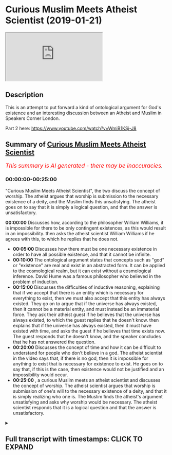 # Curious Muslim Meets Atheist Scientist (2019-01-21)

<iframe loading='lazy' allow='autoplay' src='https://www.youtube.com/embed/37EY8TP7d3k'></iframe>

## Description

This is an attempt to put forward a kind of ontological argument for God's existence and an interesting discussion between an Atheist and  Muslim in Speakers Corner London.

Part 2 here: <https://www.youtube.com/watch?v=WmiB1KSj-J8>

## Summary of [Curious Muslim Meets Atheist Scientist](https://www.youtube.com/watch?v=37EY8TP7d3k)

*<span style="color:red; font-size:125%">This summary is AI generated - there may be inaccuracies</span>. [](/)*

### <a onclick="modifyYTiframeseektime('0')">00:00:00-00:25:00</a>

"Curious Muslim Meets Atheist Scientist", the two discuss the concept of worship. The atheist argues that worship is submission to the necessary existence of a deity, and the Muslim finds this unsatisfying. The atheist goes on to say that it is simply a logical question, and that the answer is unsatisfactory.

**<a onclick="modifyYTiframeseektime('0')">00:00:00</a>** Discusses how, according to the philosopher William Williams, it is impossible for there to be only contingent existences, as this would result in an impossibility.  then asks the atheist scientist William Williams if he agrees with this, to which he replies that he does not.

* **<a onclick="modifyYTiframeseektime('300')">00:05:00</a>** Discusses how there must be one necessary existence in order to have all possible existence, and that it cannot be infinite.
* **<a onclick="modifyYTiframeseektime('600')">00:10:00</a>** The ontological argument states that concepts such as "god" or "existence" are real and exist in an abstracted form. It can be applied to the cosmological realm, but it can exist without a cosmological inference. David Hume was a famous philosopher who believed in the problem of induction.
* **<a onclick="modifyYTiframeseektime('900')">00:15:00</a>** Discusses the difficulties of inductive reasoning, explaining that if we accept that there is an entity which is necessary for everything to exist, then we must also accept that this entity has always existed. They go on to argue that if the universe has always existed, then it cannot be a material entity, and must instead be an immaterial force. They ask their atheist guest if he believes that the universe has always existed, to which the guest replies that he doesn't know. then explains that if the universe has always existed, then it must have existed with time, and asks the guest if he believes that time exists now. The guest responds that he doesn't know, and the speaker concludes that he has not answered the question.
* **<a onclick="modifyYTiframeseektime('1200')">00:20:00</a>** Discusses the concept of time and how it can be difficult to understand for people who don't believe in a god. The atheist scientist in the video says that, if there is no god, then it is impossible for anything to exist that is necessary for existence to exist. He goes on to say that, if this is the case, then existence would not be justified and an impossibility would occur.
* **<a onclick="modifyYTiframeseektime('1500')">00:25:00</a>** , a curious Muslim meets an atheist scientist and discusses the concept of worship. The atheist scientist argues that worship is submission of one's will to the necessary existence of a deity, and that it is simply realizing who one is. The Muslim finds the atheist's argument unsatisfying and asks why worship would be necessary. The atheist scientist responds that it is a logical question and that the answer is unsatisfactory.

<details><summary><h2>Full transcript with timestamps: CLICK TO EXPAND</h2></summary>

<a onclick="modifyYTiframeseektime('0')">0:00:00</a> so what's your background what's your  
<a onclick="modifyYTiframeseektime('2')">0:00:02</a> name by the way yeah well uh william  
<a onclick="modifyYTiframeseektime('4')">0:00:04</a> williams nice to meet you man all right  
<a onclick="modifyYTiframeseektime('6')">0:00:06</a> so in this part of the world  
<a onclick="modifyYTiframeseektime('7')">0:00:07</a> what's your background what do you  
<a onclick="modifyYTiframeseektime('10')">0:00:10</a> believe i'm a biologist and i'm a  
<a onclick="modifyYTiframeseektime('11')">0:00:11</a> skeptical i like him  
<a onclick="modifyYTiframeseektime('13')">0:00:13</a> did you do biology  
<a onclick="modifyYTiframeseektime('28')">0:00:28</a> that's the  
<a onclick="modifyYTiframeseektime('32')">0:00:32</a> give me um a reason why you are  
<a onclick="modifyYTiframeseektime('33')">0:00:33</a> fascinated with life because it's very  
<a onclick="modifyYTiframeseektime('35')">0:00:35</a> difficult to explain  
<a onclick="modifyYTiframeseektime('36')">0:00:36</a> are you from scotland yourself yeah the  
<a onclick="modifyYTiframeseektime('39')">0:00:39</a> other side  
<a onclick="modifyYTiframeseektime('40')">0:00:40</a> i am from scotland yes  
<a onclick="modifyYTiframeseektime('51')">0:00:51</a> it's always interesting speaking to  
<a onclick="modifyYTiframeseektime('52')">0:00:52</a> someone with expertise  
<a onclick="modifyYTiframeseektime('68')">0:01:08</a> all right  
<a onclick="modifyYTiframeseektime('75')">0:01:15</a> so william i want to ask you a question  
<a onclick="modifyYTiframeseektime('79')">0:01:19</a> sure girlfriend what is your what's your  
<a onclick="modifyYTiframeseektime('82')">0:01:22</a> thesis of how we got here not as  
<a onclick="modifyYTiframeseektime('85')">0:01:25</a> biological entities  
<a onclick="modifyYTiframeseektime('87')">0:01:27</a> but i'm speaking about the bigger  
<a onclick="modifyYTiframeseektime('89')">0:01:29</a> picture what how do you explain it or  
<a onclick="modifyYTiframeseektime('91')">0:01:31</a> what what's your  
<a onclick="modifyYTiframeseektime('92')">0:01:32</a> understanding of it it's not it might  
<a onclick="modifyYTiframeseektime('94')">0:01:34</a> not be as satisfying a conversation as  
<a onclick="modifyYTiframeseektime('96')">0:01:36</a> you think it might be because  
<a onclick="modifyYTiframeseektime('97')">0:01:37</a> generally my answer is i don't know  
<a onclick="modifyYTiframeseektime('100')">0:01:40</a> which  
<a onclick="modifyYTiframeseektime('100')">0:01:40</a> leaves a lot of people like [ __ ] that  
<a onclick="modifyYTiframeseektime('101')">0:01:41</a> was a [ __ ] conversation  
<a onclick="modifyYTiframeseektime('103')">0:01:43</a> let me ask you a question let me let me  
<a onclick="modifyYTiframeseektime('105')">0:01:45</a> put forward  
<a onclick="modifyYTiframeseektime('107')">0:01:47</a> a series of statements and it'll be very  
<a onclick="modifyYTiframeseektime('110')">0:01:50</a> much  
<a onclick="modifyYTiframeseektime('110')">0:01:50</a> straightforward statements okay i'm not  
<a onclick="modifyYTiframeseektime('112')">0:01:52</a> going to and you tell me whether you  
<a onclick="modifyYTiframeseektime('114')">0:01:54</a> agree or disagree  
<a onclick="modifyYTiframeseektime('116')">0:01:56</a> i might not be able to do that i don't i  
<a onclick="modifyYTiframeseektime('117')">0:01:57</a> don't like yes in those situations  
<a onclick="modifyYTiframeseektime('119')">0:01:59</a> life is very complicated i don't know  
<a onclick="modifyYTiframeseektime('120')">0:02:00</a> it's nothing about life i'm speaking  
<a onclick="modifyYTiframeseektime('122')">0:02:02</a> about a bigger picture then we can go  
<a onclick="modifyYTiframeseektime('123')">0:02:03</a> zoom into life yeah just tell me whether  
<a onclick="modifyYTiframeseektime('125')">0:02:05</a> you agree or disagree  
<a onclick="modifyYTiframeseektime('133')">0:02:13</a> there is no doubt that there is  
<a onclick="modifyYTiframeseektime('136')">0:02:16</a> existence  
<a onclick="modifyYTiframeseektime('138')">0:02:18</a> something exists okay something exists  
<a onclick="modifyYTiframeseektime('142')">0:02:22</a> you agree proposition two  
<a onclick="modifyYTiframeseektime('147')">0:02:27</a> that existence is divided into  
<a onclick="modifyYTiframeseektime('151')">0:02:31</a> necessary and contingent now let me  
<a onclick="modifyYTiframeseektime('153')">0:02:33</a> explain the terms let me define them  
<a onclick="modifyYTiframeseektime('156')">0:02:36</a> a necessary existence is something  
<a onclick="modifyYTiframeseektime('160')">0:02:40</a> which exists without depending upon  
<a onclick="modifyYTiframeseektime('164')">0:02:44</a> something else  
<a onclick="modifyYTiframeseektime('166')">0:02:46</a> a contingent existence is something  
<a onclick="modifyYTiframeseektime('169')">0:02:49</a> which depends upon  
<a onclick="modifyYTiframeseektime('170')">0:02:50</a> something else to exist moreover  
<a onclick="modifyYTiframeseektime('173')">0:02:53</a> if you take it out of existence  
<a onclick="modifyYTiframeseektime('176')">0:02:56</a> an impossibility will not occur  
<a onclick="modifyYTiframeseektime('181')">0:03:01</a> do you agree with that no okay so  
<a onclick="modifyYTiframeseektime('183')">0:03:03</a> explain why you don't agree with that  
<a onclick="modifyYTiframeseektime('184')">0:03:04</a> it's a presupposition that you can't  
<a onclick="modifyYTiframeseektime('186')">0:03:06</a> prove or just  
<a onclick="modifyYTiframeseektime('188')">0:03:08</a> i believe it's possibly the easiest  
<a onclick="modifyYTiframeseektime('190')">0:03:10</a> thing to prove  
<a onclick="modifyYTiframeseektime('191')">0:03:11</a> how would you deliver all right there's  
<a onclick="modifyYTiframeseektime('194')">0:03:14</a> two options  
<a onclick="modifyYTiframeseektime('196')">0:03:16</a> there's three things possibly that could  
<a onclick="modifyYTiframeseektime('198')">0:03:18</a> exist  
<a onclick="modifyYTiframeseektime('199')">0:03:19</a> there are impossibilities which cannot  
<a onclick="modifyYTiframeseektime('201')">0:03:21</a> exist like a squared circle  
<a onclick="modifyYTiframeseektime('204')">0:03:24</a> can't exist agreed you have  
<a onclick="modifyYTiframeseektime('207')">0:03:27</a> contingent things which are things which  
<a onclick="modifyYTiframeseektime('210')">0:03:30</a> depend upon other things to exist  
<a onclick="modifyYTiframeseektime('212')">0:03:32</a> like me and you you depend upon your  
<a onclick="modifyYTiframeseektime('215')">0:03:35</a> parents i depend upon my parents to  
<a onclick="modifyYTiframeseektime('218')">0:03:38</a> exist  
<a onclick="modifyYTiframeseektime('219')">0:03:39</a> sure and there are things which  
<a onclick="modifyYTiframeseektime('222')">0:03:42</a> don't depend upon anything to exist  
<a onclick="modifyYTiframeseektime('224')">0:03:44</a> necessary existence  
<a onclick="modifyYTiframeseektime('227')">0:03:47</a> would you agree that this is a fine  
<a onclick="modifyYTiframeseektime('229')">0:03:49</a> classification  
<a onclick="modifyYTiframeseektime('231')">0:03:51</a> no we don't know from my perspective we  
<a onclick="modifyYTiframeseektime('233')">0:03:53</a> don't know the origin of the universe  
<a onclick="modifyYTiframeseektime('234')">0:03:54</a> i haven't said nothing about the  
<a onclick="modifyYTiframeseektime('235')">0:03:55</a> universe well things that exist have to  
<a onclick="modifyYTiframeseektime('238')">0:03:58</a> exist somewhere  
<a onclick="modifyYTiframeseektime('238')">0:03:58</a> no no look i've in my statement so far  
<a onclick="modifyYTiframeseektime('241')">0:04:01</a> i've made  
<a onclick="modifyYTiframeseektime('242')">0:04:02</a> zero mention of the universe i haven't  
<a onclick="modifyYTiframeseektime('245')">0:04:05</a> said nothing about the universe  
<a onclick="modifyYTiframeseektime('247')">0:04:07</a> yeah all right so far i have been  
<a onclick="modifyYTiframeseektime('250')">0:04:10</a> speaking ontologically okay which means  
<a onclick="modifyYTiframeseektime('253')">0:04:13</a> i've been speaking  
<a onclick="modifyYTiframeseektime('254')">0:04:14</a> abstractly i've not been speaking  
<a onclick="modifyYTiframeseektime('256')">0:04:16</a> cosmologically i've not been  
<a onclick="modifyYTiframeseektime('258')">0:04:18</a> making mention of uh things of the  
<a onclick="modifyYTiframeseektime('260')">0:04:20</a> universe  
<a onclick="modifyYTiframeseektime('261')">0:04:21</a> right so let me tell you why  
<a onclick="modifyYTiframeseektime('265')">0:04:25</a> it's impossible for there to be only  
<a onclick="modifyYTiframeseektime('268')">0:04:28</a> contingent existences  
<a onclick="modifyYTiframeseektime('271')">0:04:31</a> if there was only contingent existences  
<a onclick="modifyYTiframeseektime('275')">0:04:35</a> we would not necessarily exist  
<a onclick="modifyYTiframeseektime('280')">0:04:40</a> because it's impossible for there to be  
<a onclick="modifyYTiframeseektime('283')">0:04:43</a> a series  
<a onclick="modifyYTiframeseektime('284')">0:04:44</a> of dependent things that's an  
<a onclick="modifyYTiframeseektime('288')">0:04:48</a> impossibility  
<a onclick="modifyYTiframeseektime('290')">0:04:50</a> who knows let me no this is a  
<a onclick="modifyYTiframeseektime('292')">0:04:52</a> mathematical thing right like you know  
<a onclick="modifyYTiframeseektime('293')">0:04:53</a> you have mathematical sets  
<a onclick="modifyYTiframeseektime('295')">0:04:55</a> yeah a set you have if you have a series  
<a onclick="modifyYTiframeseektime('298')">0:04:58</a> of things  
<a onclick="modifyYTiframeseektime('300')">0:05:00</a> which are all dependent upon something  
<a onclick="modifyYTiframeseektime('303')">0:05:03</a> else  
<a onclick="modifyYTiframeseektime('304')">0:05:04</a> you need something outside of that  
<a onclick="modifyYTiframeseektime('306')">0:05:06</a> series which is independent  
<a onclick="modifyYTiframeseektime('308')">0:05:08</a> in order to make those things  
<a onclick="modifyYTiframeseektime('311')">0:05:11</a> uh exist existence would not be possible  
<a onclick="modifyYTiframeseektime('315')">0:05:15</a> without a necessary existence  
<a onclick="modifyYTiframeseektime('318')">0:05:18</a> maybe so no no it's not maybe this is  
<a onclick="modifyYTiframeseektime('321')">0:05:21</a> yes or no because i'll tell you why  
<a onclick="modifyYTiframeseektime('322')">0:05:22</a> for me it's not because i don't believe  
<a onclick="modifyYTiframeseektime('324')">0:05:24</a> it i i don't believe like i say it might  
<a onclick="modifyYTiframeseektime('326')">0:05:26</a> not be my  
<a onclick="modifyYTiframeseektime('327')">0:05:27</a> main alternative it might not go the way  
<a onclick="modifyYTiframeseektime('328')">0:05:28</a> you think well because i'm of the  
<a onclick="modifyYTiframeseektime('330')">0:05:30</a> position that i don't believe  
<a onclick="modifyYTiframeseektime('332')">0:05:32</a> in people knowing the truth i think  
<a onclick="modifyYTiframeseektime('335')">0:05:35</a> that reality is much more complex than  
<a onclick="modifyYTiframeseektime('337')">0:05:37</a> we can understand  
<a onclick="modifyYTiframeseektime('338')">0:05:38</a> there's such things you can explore like  
<a onclick="modifyYTiframeseektime('341')">0:05:41</a> different levels of spirituality higher  
<a onclick="modifyYTiframeseektime('343')">0:05:43</a> levels of awareness  
<a onclick="modifyYTiframeseektime('344')">0:05:44</a> altering your mind state with  
<a onclick="modifyYTiframeseektime('345')">0:05:45</a> psychotropic chemicals seeing different  
<a onclick="modifyYTiframeseektime('347')">0:05:47</a> places and realms which are talked about  
<a onclick="modifyYTiframeseektime('349')">0:05:49</a> in many different belief systems in fact  
<a onclick="modifyYTiframeseektime('351')">0:05:51</a> beings other entities other ways of  
<a onclick="modifyYTiframeseektime('353')">0:05:53</a> living these things are  
<a onclick="modifyYTiframeseektime('355')">0:05:55</a> i think far more complex than we can  
<a onclick="modifyYTiframeseektime('357')">0:05:57</a> distill into like one book  
<a onclick="modifyYTiframeseektime('359')">0:05:59</a> so that's my stance i mean we exist and  
<a onclick="modifyYTiframeseektime('362')">0:06:02</a> that's  
<a onclick="modifyYTiframeseektime('362')">0:06:02</a> that's fine for me okay no these are all  
<a onclick="modifyYTiframeseektime('365')">0:06:05</a> cosmological  
<a onclick="modifyYTiframeseektime('366')">0:06:06</a> realities yes i know i know i know where  
<a onclick="modifyYTiframeseektime('368')">0:06:08</a> you're going i'm saying it's two plus  
<a onclick="modifyYTiframeseektime('369')">0:06:09</a> two equals for me  
<a onclick="modifyYTiframeseektime('370')">0:06:10</a> two plus two two plus two equals four  
<a onclick="modifyYTiframeseektime('373')">0:06:13</a> it's not a cosmological reality it's  
<a onclick="modifyYTiframeseektime('376')">0:06:16</a> something in the mind it's an  
<a onclick="modifyYTiframeseektime('377')">0:06:17</a> abstraction  
<a onclick="modifyYTiframeseektime('378')">0:06:18</a> it's an abstraction if you like yeah  
<a onclick="modifyYTiframeseektime('380')">0:06:20</a> well i can say yes and then we can  
<a onclick="modifyYTiframeseektime('381')">0:06:21</a> continue if you like but no  
<a onclick="modifyYTiframeseektime('382')">0:06:22</a> is it not i mean can you prove them can  
<a onclick="modifyYTiframeseektime('384')">0:06:24</a> you prove otherwise can you  
<a onclick="modifyYTiframeseektime('386')">0:06:26</a> well let's let's say let's accept it and  
<a onclick="modifyYTiframeseektime('388')">0:06:28</a> let's see where you go with it well  
<a onclick="modifyYTiframeseektime('390')">0:06:30</a> i can tell you from as a matter of fact  
<a onclick="modifyYTiframeseektime('392')">0:06:32</a> okay  
<a onclick="modifyYTiframeseektime('395')">0:06:35</a> that no human being who is a philosopher  
<a onclick="modifyYTiframeseektime('398')">0:06:38</a> from aristotle who wrote a book called  
<a onclick="modifyYTiframeseektime('400')">0:06:40</a> the metaphysics  
<a onclick="modifyYTiframeseektime('401')">0:06:41</a> up until bertrand russell who died very  
<a onclick="modifyYTiframeseektime('403')">0:06:43</a> recently yeah  
<a onclick="modifyYTiframeseektime('404')">0:06:44</a> who attempted to say logic and  
<a onclick="modifyYTiframeseektime('406')">0:06:46</a> mathematics or the same thing  
<a onclick="modifyYTiframeseektime('409')">0:06:49</a> can prove that mathematics for example  
<a onclick="modifyYTiframeseektime('412')">0:06:52</a> is in the real world from a cosmological  
<a onclick="modifyYTiframeseektime('415')">0:06:55</a> perspective  
<a onclick="modifyYTiframeseektime('416')">0:06:56</a> it's an existence we agree that  
<a onclick="modifyYTiframeseektime('418')">0:06:58</a> mathematics exists  
<a onclick="modifyYTiframeseektime('420')">0:07:00</a> but it's not a cosmological one going  
<a onclick="modifyYTiframeseektime('422')">0:07:02</a> back to what i was saying in the same  
<a onclick="modifyYTiframeseektime('423')">0:07:03</a> way now  
<a onclick="modifyYTiframeseektime('425')">0:07:05</a> contingency and which is possibility  
<a onclick="modifyYTiframeseektime('428')">0:07:08</a> possible existence means if it's it's  
<a onclick="modifyYTiframeseektime('430')">0:07:10</a> possible for you to have worn another  
<a onclick="modifyYTiframeseektime('432')">0:07:12</a> jacket today  
<a onclick="modifyYTiframeseektime('433')">0:07:13</a> yes it's possible for that jacket to  
<a onclick="modifyYTiframeseektime('436')">0:07:16</a> have been another jacket  
<a onclick="modifyYTiframeseektime('437')">0:07:17</a> but you copied him yeah yes but you've  
<a onclick="modifyYTiframeseektime('439')">0:07:19</a> had to copy me  
<a onclick="modifyYTiframeseektime('440')">0:07:20</a> no problem or maybe it's the opposite  
<a onclick="modifyYTiframeseektime('442')">0:07:22</a> now here the point is i'm making is  
<a onclick="modifyYTiframeseektime('444')">0:07:24</a> all i'm saying is that we can classify  
<a onclick="modifyYTiframeseektime('447')">0:07:27</a> existing  
<a onclick="modifyYTiframeseektime('448')">0:07:28</a> things into possible existence and  
<a onclick="modifyYTiframeseektime('450')">0:07:30</a> necessary existence  
<a onclick="modifyYTiframeseektime('452')">0:07:32</a> in other words if you take this thing  
<a onclick="modifyYTiframeseektime('454')">0:07:34</a> out of existence nothing else would  
<a onclick="modifyYTiframeseektime('456')">0:07:36</a> exist that's a necessary existence  
<a onclick="modifyYTiframeseektime('458')">0:07:38</a> okay yeah all right perfect you agree  
<a onclick="modifyYTiframeseektime('461')">0:07:41</a> more or less no problem but you see that  
<a onclick="modifyYTiframeseektime('464')">0:07:44</a> you see the logic in that  
<a onclick="modifyYTiframeseektime('465')">0:07:45</a> maybe so i'm not an expert in logic no  
<a onclick="modifyYTiframeseektime('467')">0:07:47</a> problem but  
<a onclick="modifyYTiframeseektime('468')">0:07:48</a> no the actual formalized logic no i've  
<a onclick="modifyYTiframeseektime('470')">0:07:50</a> not seen logic  
<a onclick="modifyYTiframeseektime('471')">0:07:51</a> it's necessary to study it to be able to  
<a onclick="modifyYTiframeseektime('473')">0:07:53</a> talk about it effectively  
<a onclick="modifyYTiframeseektime('475')">0:07:55</a> i think to be honest with you it's  
<a onclick="modifyYTiframeseektime('476')">0:07:56</a> overrated in a sense because you have  
<a onclick="modifyYTiframeseektime('478')">0:07:58</a> different kinds of logic you have  
<a onclick="modifyYTiframeseektime('479')">0:07:59</a> predicate logic yeah propositional logic  
<a onclick="modifyYTiframeseektime('481')">0:08:01</a> even if you do um what do you call it  
<a onclick="modifyYTiframeseektime('483')">0:08:03</a> computer science you're going to do  
<a onclick="modifyYTiframeseektime('484')">0:08:04</a> logic to some extent right  
<a onclick="modifyYTiframeseektime('486')">0:08:06</a> it just requires you to put things  
<a onclick="modifyYTiframeseektime('488')">0:08:08</a> together here all i'm saying is  
<a onclick="modifyYTiframeseektime('490')">0:08:10</a> you cannot this is my statement you  
<a onclick="modifyYTiframeseektime('493')">0:08:13</a> cannot have a series  
<a onclick="modifyYTiframeseektime('494')">0:08:14</a> of dependent possible things  
<a onclick="modifyYTiframeseektime('498')">0:08:18</a> you you have to have one thing outside  
<a onclick="modifyYTiframeseektime('501')">0:08:21</a> of that series  
<a onclick="modifyYTiframeseektime('503')">0:08:23</a> that allows all of those things to exist  
<a onclick="modifyYTiframeseektime('505')">0:08:25</a> otherwise  
<a onclick="modifyYTiframeseektime('507')">0:08:27</a> what does it depend upon right why can  
<a onclick="modifyYTiframeseektime('510')">0:08:30</a> you not just say that  
<a onclick="modifyYTiframeseektime('511')">0:08:31</a> something needed to create that also  
<a onclick="modifyYTiframeseektime('514')">0:08:34</a> then then that thing that needed to  
<a onclick="modifyYTiframeseektime('515')">0:08:35</a> create it  
<a onclick="modifyYTiframeseektime('516')">0:08:36</a> is the necessary existence right can it  
<a onclick="modifyYTiframeseektime('519')">0:08:39</a> not continue  
<a onclick="modifyYTiframeseektime('520')">0:08:40</a> you know turtles all the way down what  
<a onclick="modifyYTiframeseektime('522')">0:08:42</a> into infinity  
<a onclick="modifyYTiframeseektime('523')">0:08:43</a> so infinity in terms of number or in  
<a onclick="modifyYTiframeseektime('525')">0:08:45</a> terms of quantity  
<a onclick="modifyYTiframeseektime('527')">0:08:47</a> does it matter right actual infinity or  
<a onclick="modifyYTiframeseektime('530')">0:08:50</a> what kind of potential infinity what  
<a onclick="modifyYTiframeseektime('531')">0:08:51</a> kind of infinite are we talking about  
<a onclick="modifyYTiframeseektime('532')">0:08:52</a> here  
<a onclick="modifyYTiframeseektime('533')">0:08:53</a> i don't know yeah okay so no problem if  
<a onclick="modifyYTiframeseektime('534')">0:08:54</a> you say it's infinity if the series  
<a onclick="modifyYTiframeseektime('537')">0:08:57</a> is an infinite series first and foremost  
<a onclick="modifyYTiframeseektime('539')">0:08:59</a> it's impossible to have an infinite  
<a onclick="modifyYTiframeseektime('540')">0:09:00</a> series  
<a onclick="modifyYTiframeseektime('541')">0:09:01</a> yeah the reason why is because if you  
<a onclick="modifyYTiframeseektime('543')">0:09:03</a> have an infinite series and you have  
<a onclick="modifyYTiframeseektime('544')">0:09:04</a> something  
<a onclick="modifyYTiframeseektime('545')">0:09:05</a> added to it it will contradict its  
<a onclick="modifyYTiframeseektime('547')">0:09:07</a> infinite  
<a onclick="modifyYTiframeseektime('548')">0:09:08</a> infinity right i don't know i think a  
<a onclick="modifyYTiframeseektime('550')">0:09:10</a> series  
<a onclick="modifyYTiframeseektime('551')">0:09:11</a> a series is by its nature bound  
<a onclick="modifyYTiframeseektime('555')">0:09:15</a> by what it's bound by the fact that it's  
<a onclick="modifyYTiframeseektime('557')">0:09:17</a> a series  
<a onclick="modifyYTiframeseektime('558')">0:09:18</a> so if you put something into it or if  
<a onclick="modifyYTiframeseektime('560')">0:09:20</a> you take something out of it it will  
<a onclick="modifyYTiframeseektime('561')">0:09:21</a> contradict its infinity but let's just  
<a onclick="modifyYTiframeseektime('562')">0:09:22</a> say  
<a onclick="modifyYTiframeseektime('563')">0:09:23</a> well we can keep going because yeah  
<a onclick="modifyYTiframeseektime('564')">0:09:24</a> right so there's a necessary existence  
<a onclick="modifyYTiframeseektime('566')">0:09:26</a> yeah  
<a onclick="modifyYTiframeseektime('567')">0:09:27</a> okay okay so everything depends upon  
<a onclick="modifyYTiframeseektime('569')">0:09:29</a> this and it depends upon nothing  
<a onclick="modifyYTiframeseektime('571')">0:09:31</a> you can you can tell me that okay no  
<a onclick="modifyYTiframeseektime('573')">0:09:33</a> problem now  
<a onclick="modifyYTiframeseektime('574')">0:09:34</a> if we agree that there's a necessary  
<a onclick="modifyYTiframeseektime('576')">0:09:36</a> existence which everything depends upon  
<a onclick="modifyYTiframeseektime('578')">0:09:38</a> and it depends upon nothing  
<a onclick="modifyYTiframeseektime('581')">0:09:41</a> can you have more than one necessary  
<a onclick="modifyYTiframeseektime('582')">0:09:42</a> existence  
<a onclick="modifyYTiframeseektime('584')">0:09:44</a> i don't know it's impossible to have  
<a onclick="modifyYTiframeseektime('586')">0:09:46</a> more than one necessary existence  
<a onclick="modifyYTiframeseektime('587')">0:09:47</a> because one of them will have to depend  
<a onclick="modifyYTiframeseektime('588')">0:09:48</a> upon  
<a onclick="modifyYTiframeseektime('589')">0:09:49</a> the other one so by nature there will  
<a onclick="modifyYTiframeseektime('592')">0:09:52</a> only be one necessary existence  
<a onclick="modifyYTiframeseektime('596')">0:09:56</a> correct okay all right so we talked  
<a onclick="modifyYTiframeseektime('598')">0:09:58</a> about the fact that there must be  
<a onclick="modifyYTiframeseektime('599')">0:09:59</a> logically speaking even on an  
<a onclick="modifyYTiframeseektime('601')">0:10:01</a> ontological level  
<a onclick="modifyYTiframeseektime('602')">0:10:02</a> just using abstraction there must be a  
<a onclick="modifyYTiframeseektime('604')">0:10:04</a> necessary existence which everything  
<a onclick="modifyYTiframeseektime('606')">0:10:06</a> depends upon and it depends upon nothing  
<a onclick="modifyYTiframeseektime('608')">0:10:08</a> it must be one and it also must be  
<a onclick="modifyYTiframeseektime('610')">0:10:10</a> unique  
<a onclick="modifyYTiframeseektime('612')">0:10:12</a> do you know why it must be unique  
<a onclick="modifyYTiframeseektime('615')">0:10:15</a> because  
<a onclick="modifyYTiframeseektime('615')">0:10:15</a> had it had something for example if it  
<a onclick="modifyYTiframeseektime('617')">0:10:17</a> was a composite  
<a onclick="modifyYTiframeseektime('619')">0:10:19</a> if it was a configured entity  
<a onclick="modifyYTiframeseektime('623')">0:10:23</a> of many different parts then it would  
<a onclick="modifyYTiframeseektime('625')">0:10:25</a> depend depend upon its  
<a onclick="modifyYTiframeseektime('626')">0:10:26</a> parts for its existence for example like  
<a onclick="modifyYTiframeseektime('628')">0:10:28</a> yourself right you are  
<a onclick="modifyYTiframeseektime('630')">0:10:30</a> a human being i'm a human being i have  
<a onclick="modifyYTiframeseektime('632')">0:10:32</a> many different limbs  
<a onclick="modifyYTiframeseektime('633')">0:10:33</a> yeah and parts and without those limbs  
<a onclick="modifyYTiframeseektime('636')">0:10:36</a> and parts i couldn't exist  
<a onclick="modifyYTiframeseektime('638')">0:10:38</a> so in essence i depend upon my parts to  
<a onclick="modifyYTiframeseektime('641')">0:10:41</a> exist at least physically  
<a onclick="modifyYTiframeseektime('642')">0:10:42</a> right so it must be something which is  
<a onclick="modifyYTiframeseektime('644')">0:10:44</a> doesn't have any parts  
<a onclick="modifyYTiframeseektime('649')">0:10:49</a> right it's not a competition i don't  
<a onclick="modifyYTiframeseektime('651')">0:10:51</a> even the interesting thing is i don't  
<a onclick="modifyYTiframeseektime('652')">0:10:52</a> mind  
<a onclick="modifyYTiframeseektime('653')">0:10:53</a> okay no you know what i mean all of this  
<a onclick="modifyYTiframeseektime('654')">0:10:54</a> stuff it actually doesn't it doesn't  
<a onclick="modifyYTiframeseektime('656')">0:10:56</a> affect me it doesn't affect me that much  
<a onclick="modifyYTiframeseektime('657')">0:10:57</a> no it does affect you and i'll tell you  
<a onclick="modifyYTiframeseektime('659')">0:10:59</a> why tell me why  
<a onclick="modifyYTiframeseektime('661')">0:11:01</a> because if we accept all the premises  
<a onclick="modifyYTiframeseektime('663')">0:11:03</a> that i put forward  
<a onclick="modifyYTiframeseektime('664')">0:11:04</a> then in effect what you've done  
<a onclick="modifyYTiframeseektime('668')">0:11:08</a> one more thing i'll say to you is right  
<a onclick="modifyYTiframeseektime('671')">0:11:11</a> that thing  
<a onclick="modifyYTiframeseektime('673')">0:11:13</a> if we agree with the fact that there is  
<a onclick="modifyYTiframeseektime('675')">0:11:15</a> time yes  
<a onclick="modifyYTiframeseektime('677')">0:11:17</a> there cannot be something which precedes  
<a onclick="modifyYTiframeseektime('679')">0:11:19</a> it  
<a onclick="modifyYTiframeseektime('682')">0:11:22</a> right okay because then it would in  
<a onclick="modifyYTiframeseektime('684')">0:11:24</a> effect either be contingent on that  
<a onclick="modifyYTiframeseektime('686')">0:11:26</a> thing dependent on it  
<a onclick="modifyYTiframeseektime('688')">0:11:28</a> or it would depe it would uh be caused  
<a onclick="modifyYTiframeseektime('691')">0:11:31</a> by it  
<a onclick="modifyYTiframeseektime('692')">0:11:32</a> if we believe in causation obviously  
<a onclick="modifyYTiframeseektime('693')">0:11:33</a> david whom you're scottish didn't  
<a onclick="modifyYTiframeseektime('694')">0:11:34</a> believe in he had some issues with  
<a onclick="modifyYTiframeseektime('696')">0:11:36</a> causation so i'm not even using that  
<a onclick="modifyYTiframeseektime('697')">0:11:37</a> word right now  
<a onclick="modifyYTiframeseektime('700')">0:11:40</a> okay so here i want to shake your hand  
<a onclick="modifyYTiframeseektime('703')">0:11:43</a> you said you're an agnostic  
<a onclick="modifyYTiframeseektime('704')">0:11:44</a> no i didn't a skeptic okay so what do  
<a onclick="modifyYTiframeseektime('707')">0:11:47</a> you believe do you believe in god  
<a onclick="modifyYTiframeseektime('709')">0:11:49</a> it depends what you mean by god i mean  
<a onclick="modifyYTiframeseektime('712')">0:11:52</a> the necessary existence one  
<a onclick="modifyYTiframeseektime('713')">0:11:53</a> independent well right you're trying to  
<a onclick="modifyYTiframeseektime('716')">0:11:56</a> put me into a position where i have to  
<a onclick="modifyYTiframeseektime('717')">0:11:57</a> say yes  
<a onclick="modifyYTiframeseektime('718')">0:11:58</a> well no i don't need to pay you to  
<a onclick="modifyYTiframeseektime('719')">0:11:59</a> anything i've just done i've just i've  
<a onclick="modifyYTiframeseektime('721')">0:12:01</a> just done discursive short explication  
<a onclick="modifyYTiframeseektime('723')">0:12:03</a> ever so yeah it's your explanation that  
<a onclick="modifyYTiframeseektime('727')">0:12:07</a> i would like  
<a onclick="modifyYTiframeseektime('727')">0:12:07</a> um yeah so what is god to you god is all  
<a onclick="modifyYTiframeseektime('730')">0:12:10</a> those things we talked about because in  
<a onclick="modifyYTiframeseektime('732')">0:12:12</a> the quran it says  
<a onclick="modifyYTiframeseektime('733')">0:12:13</a> say he is god one and only okay so it's  
<a onclick="modifyYTiframeseektime('736')">0:12:16</a> allah the one that everything depends  
<a onclick="modifyYTiframeseektime('738')">0:12:18</a> upon and he depends upon nothing right  
<a onclick="modifyYTiframeseektime('740')">0:12:20</a> la miele is well emulated he doesn't  
<a onclick="modifyYTiframeseektime('741')">0:12:21</a> have any children nor was he a child of  
<a onclick="modifyYTiframeseektime('743')">0:12:23</a> anything  
<a onclick="modifyYTiframeseektime('743')">0:12:23</a> which shows that there was nothing that  
<a onclick="modifyYTiframeseektime('744')">0:12:24</a> preceded him  
<a onclick="modifyYTiframeseektime('747')">0:12:27</a> completely unique right so the things  
<a onclick="modifyYTiframeseektime('749')">0:12:29</a> that we said are necessary for a god to  
<a onclick="modifyYTiframeseektime('751')">0:12:31</a> be a god  
<a onclick="modifyYTiframeseektime('752')">0:12:32</a> are in the things that we've  
<a onclick="modifyYTiframeseektime('753')">0:12:33</a> rationalized are in fact in place  
<a onclick="modifyYTiframeseektime('756')">0:12:36</a> okay so therefore does this make sense  
<a onclick="modifyYTiframeseektime('758')">0:12:38</a> to you rationally no i know where you're  
<a onclick="modifyYTiframeseektime('760')">0:12:40</a> going  
<a onclick="modifyYTiframeseektime('760')">0:12:40</a> sure right so it can't be for example a  
<a onclick="modifyYTiframeseektime('762')">0:12:42</a> plethora of gods  
<a onclick="modifyYTiframeseektime('765')">0:12:45</a> because there'll be there'll be no no  
<a onclick="modifyYTiframeseektime('767')">0:12:47</a> definitely not i mean  
<a onclick="modifyYTiframeseektime('768')">0:12:48</a> i i don't necessarily agree with the  
<a onclick="modifyYTiframeseektime('769')">0:12:49</a> star so oh we did agree with this  
<a onclick="modifyYTiframeseektime('771')">0:12:51</a> thought  
<a onclick="modifyYTiframeseektime('772')">0:12:52</a> we have to be honest here no we don't we  
<a onclick="modifyYTiframeseektime('774')">0:12:54</a> don't have to be honest  
<a onclick="modifyYTiframeseektime('776')">0:12:56</a> sorry sir no no no we do it's good to be  
<a onclick="modifyYTiframeseektime('778')">0:12:58</a> honest but  
<a onclick="modifyYTiframeseektime('779')">0:12:59</a> it's hard to be honest when you don't  
<a onclick="modifyYTiframeseektime('781')">0:13:01</a> know all the troops of the universe  
<a onclick="modifyYTiframeseektime('782')">0:13:02</a> which none of us do  
<a onclick="modifyYTiframeseektime('783')">0:13:03</a> we're not talking about the universe  
<a onclick="modifyYTiframeseektime('784')">0:13:04</a> well i am do you know why we're not  
<a onclick="modifyYTiframeseektime('786')">0:13:06</a> talking about the universe when i say  
<a onclick="modifyYTiframeseektime('787')">0:13:07</a> that i mean existence existence that we  
<a onclick="modifyYTiframeseektime('789')">0:13:09</a> can comprehend which is what we've been  
<a onclick="modifyYTiframeseektime('790')">0:13:10</a> doing and discussion of logic  
<a onclick="modifyYTiframeseektime('792')">0:13:12</a> let me explain to you something right  
<a onclick="modifyYTiframeseektime('794')">0:13:14</a> this is an ontological argument  
<a onclick="modifyYTiframeseektime('797')">0:13:17</a> an ontological argument means just like  
<a onclick="modifyYTiframeseektime('799')">0:13:19</a> mathematics right  
<a onclick="modifyYTiframeseektime('800')">0:13:20</a> it's something which resides in the  
<a onclick="modifyYTiframeseektime('802')">0:13:22</a> mental  
<a onclick="modifyYTiframeseektime('803')">0:13:23</a> abstracted realm we can easily transfer  
<a onclick="modifyYTiframeseektime('806')">0:13:26</a> it to the cosmological realm easily  
<a onclick="modifyYTiframeseektime('809')">0:13:29</a> right  
<a onclick="modifyYTiframeseektime('810')">0:13:30</a> and it can be applicable in the  
<a onclick="modifyYTiframeseektime('811')">0:13:31</a> cosmological realm but it can exist  
<a onclick="modifyYTiframeseektime('814')">0:13:34</a> without a cosmological inference  
<a onclick="modifyYTiframeseektime('816')">0:13:36</a> sure an idea yes an idea just like  
<a onclick="modifyYTiframeseektime('819')">0:13:39</a> mathematics but a real one just like  
<a onclick="modifyYTiframeseektime('821')">0:13:41</a> mathematics  
<a onclick="modifyYTiframeseektime('822')">0:13:42</a> yeah so having abstract mathematics yeah  
<a onclick="modifyYTiframeseektime('825')">0:13:45</a> abstract mathematics is real is it not  
<a onclick="modifyYTiframeseektime('829')">0:13:49</a> i'm not an expert but i've heard some  
<a onclick="modifyYTiframeseektime('831')">0:13:51</a> interesting things about that right no  
<a onclick="modifyYTiframeseektime('832')">0:13:52</a> no one will tell you that i mean you're  
<a onclick="modifyYTiframeseektime('833')">0:13:53</a> not going to tell me that maths is not  
<a onclick="modifyYTiframeseektime('835')">0:13:55</a> real  
<a onclick="modifyYTiframeseektime('836')">0:13:56</a> no that's not what i'm saying same thing  
<a onclick="modifyYTiframeseektime('837')">0:13:57</a> is because let me tell you something  
<a onclick="modifyYTiframeseektime('838')">0:13:58</a> right scientif the scientific method  
<a onclick="modifyYTiframeseektime('840')">0:14:00</a> you're biologists what is it based upon  
<a onclick="modifyYTiframeseektime('845')">0:14:05</a> you know it's based on the philosophy of  
<a onclick="modifyYTiframeseektime('847')">0:14:07</a> science  
<a onclick="modifyYTiframeseektime('848')">0:14:08</a> and the philosophy of science are  
<a onclick="modifyYTiframeseektime('849')">0:14:09</a> metaphysical non-tangible  
<a onclick="modifyYTiframeseektime('852')">0:14:12</a> principles of logic and so they are  
<a onclick="modifyYTiframeseektime('855')">0:14:15</a> abstractions  
<a onclick="modifyYTiframeseektime('858')">0:14:18</a> cool so the whole of science is based on  
<a onclick="modifyYTiframeseektime('860')">0:14:20</a> abstractions  
<a onclick="modifyYTiframeseektime('861')">0:14:21</a> if it wasn't if abstractions were any  
<a onclick="modifyYTiframeseektime('863')">0:14:23</a> less than cosm cosmology  
<a onclick="modifyYTiframeseektime('865')">0:14:25</a> then surely they should be underpinned  
<a onclick="modifyYTiframeseektime('866')">0:14:26</a> by it right well the opposite is true  
<a onclick="modifyYTiframeseektime('868')">0:14:28</a> okay let's keep going so no i'm just  
<a onclick="modifyYTiframeseektime('870')">0:14:30</a> telling you the epistemic way  
<a onclick="modifyYTiframeseektime('872')">0:14:32</a> of ontological reasoning can sometimes  
<a onclick="modifyYTiframeseektime('875')">0:14:35</a> supersede that of cosmological reasoning  
<a onclick="modifyYTiframeseektime('878')">0:14:38</a> you're scottish obviously david hume  
<a onclick="modifyYTiframeseektime('880')">0:14:40</a> believed in the problem of induction  
<a onclick="modifyYTiframeseektime('882')">0:14:42</a> he talked about the swans and all these  
<a onclick="modifyYTiframeseektime('884')">0:14:44</a> things right i've never read you  
<a onclick="modifyYTiframeseektime('886')">0:14:46</a> you should man he's one of your main  
<a onclick="modifyYTiframeseektime('887')">0:14:47</a> guys  
<a onclick="modifyYTiframeseektime('889')">0:14:49</a> yes but he's actually the probably the  
<a onclick="modifyYTiframeseektime('891')">0:14:51</a> greatest scottish philosopher of all  
<a onclick="modifyYTiframeseektime('893')">0:14:53</a> time  
<a onclick="modifyYTiframeseektime('893')">0:14:53</a> yes and maybe i'm making any  
<a onclick="modifyYTiframeseektime('896')">0:14:56</a> whatever but what i'm saying is that  
<a onclick="modifyYTiframeseektime('899')">0:14:59</a> there are problems with  
<a onclick="modifyYTiframeseektime('900')">0:15:00</a> science has inductive problems right or  
<a onclick="modifyYTiframeseektime('902')">0:15:02</a> limitations i should say yeah  
<a onclick="modifyYTiframeseektime('904')">0:15:04</a> the inductive problem so  
<a onclick="modifyYTiframeseektime('907')">0:15:07</a> having said that if we agree that there  
<a onclick="modifyYTiframeseektime('910')">0:15:10</a> is an entity which is necessary which  
<a onclick="modifyYTiframeseektime('912')">0:15:12</a> everything exists  
<a onclick="modifyYTiframeseektime('913')">0:15:13</a> which everything depends upon which if  
<a onclick="modifyYTiframeseektime('914')">0:15:14</a> you take it out of creation nothing  
<a onclick="modifyYTiframeseektime('916')">0:15:16</a> would exist  
<a onclick="modifyYTiframeseektime('916')">0:15:16</a> an impossibility would occur that is one  
<a onclick="modifyYTiframeseektime('920')">0:15:20</a> and that nothing came before if you do  
<a onclick="modifyYTiframeseektime('922')">0:15:22</a> believe in time  
<a onclick="modifyYTiframeseektime('925')">0:15:25</a> then what we should say there for is  
<a onclick="modifyYTiframeseektime('927')">0:15:27</a> that you're no longer  
<a onclick="modifyYTiframeseektime('930')">0:15:30</a> that much of a skeptic are you because  
<a onclick="modifyYTiframeseektime('932')">0:15:32</a> you've actually taken on board the  
<a onclick="modifyYTiframeseektime('934')">0:15:34</a> religious notion  
<a onclick="modifyYTiframeseektime('935')">0:15:35</a> well really it really depends because  
<a onclick="modifyYTiframeseektime('938')">0:15:38</a> we've yet we've yet to get into the  
<a onclick="modifyYTiframeseektime('940')">0:15:40</a> specifics all right so in the quran  
<a onclick="modifyYTiframeseektime('943')">0:15:43</a> in the quran right these are the four  
<a onclick="modifyYTiframeseektime('945')">0:15:45</a> parameters in that  
<a onclick="modifyYTiframeseektime('946')">0:15:46</a> chapter right that he is god one and  
<a onclick="modifyYTiframeseektime('949')">0:15:49</a> only  
<a onclick="modifyYTiframeseektime('950')">0:15:50</a> the eternally besought of all meaning  
<a onclick="modifyYTiframeseektime('951')">0:15:51</a> the independent  
<a onclick="modifyYTiframeseektime('953')">0:15:53</a> he has he has no children nor is he  
<a onclick="modifyYTiframeseektime('956')">0:15:56</a> given the children  
<a onclick="modifyYTiframeseektime('957')">0:15:57</a> and there's nothing like him is unique  
<a onclick="modifyYTiframeseektime('959')">0:15:59</a> now having said this  
<a onclick="modifyYTiframeseektime('960')">0:16:00</a> these are four parameters  
<a onclick="modifyYTiframeseektime('964')">0:16:04</a> that excludes trinitarianism because we  
<a onclick="modifyYTiframeseektime('967')">0:16:07</a> have the father as god the son of god  
<a onclick="modifyYTiframeseektime('968')">0:16:08</a> the holy spirit is god excludes it  
<a onclick="modifyYTiframeseektime('970')">0:16:10</a> completely  
<a onclick="modifyYTiframeseektime('971')">0:16:11</a> because we said there cannot be more  
<a onclick="modifyYTiframeseektime('972')">0:16:12</a> than one necessary existence  
<a onclick="modifyYTiframeseektime('974')">0:16:14</a> so if we exclude trinitarianism and  
<a onclick="modifyYTiframeseektime('976')">0:16:16</a> polytheism by extension  
<a onclick="modifyYTiframeseektime('978')">0:16:18</a> we've gotten rid of two major religions  
<a onclick="modifyYTiframeseektime('979')">0:16:19</a> in the world which is hinduism  
<a onclick="modifyYTiframeseektime('982')">0:16:22</a> or one understanding of hinduism one  
<a onclick="modifyYTiframeseektime('984')">0:16:24</a> understanding of it and  
<a onclick="modifyYTiframeseektime('986')">0:16:26</a> christianity right so we we ask the  
<a onclick="modifyYTiframeseektime('989')">0:16:29</a> question now  
<a onclick="modifyYTiframeseektime('991')">0:16:31</a> if this is more reasonable in an  
<a onclick="modifyYTiframeseektime('993')">0:16:33</a> inference than the atheistic one  
<a onclick="modifyYTiframeseektime('997')">0:16:37</a> what does this unnecessary existence  
<a onclick="modifyYTiframeseektime('1001')">0:16:41</a> want from us biological entities in the  
<a onclick="modifyYTiframeseektime('1004')">0:16:44</a> world is there a connection between  
<a onclick="modifyYTiframeseektime('1005')">0:16:45</a> questions that's a very good question is  
<a onclick="modifyYTiframeseektime('1007')">0:16:47</a> there a connection between us  
<a onclick="modifyYTiframeseektime('1009')">0:16:49</a> and this necessary existence why would  
<a onclick="modifyYTiframeseektime('1011')">0:16:51</a> there be  
<a onclick="modifyYTiframeseektime('1012')">0:16:52</a> well we know for a fact we know from  
<a onclick="modifyYTiframeseektime('1014')">0:16:54</a> reasonable discursive reasoning  
<a onclick="modifyYTiframeseektime('1016')">0:16:56</a> that there must be at least one kind of  
<a onclick="modifyYTiframeseektime('1019')">0:16:59</a> relationship the fact that he gave us  
<a onclick="modifyYTiframeseektime('1022')">0:17:02</a> existence  
<a onclick="modifyYTiframeseektime('1023')">0:17:03</a> or it gave us existence yeah if it gave  
<a onclick="modifyYTiframeseektime('1026')">0:17:06</a> us existence  
<a onclick="modifyYTiframeseektime('1028')">0:17:08</a> if it gave us existence then there was a  
<a onclick="modifyYTiframeseektime('1030')">0:17:10</a> relationship of  
<a onclick="modifyYTiframeseektime('1032')">0:17:12</a> giving existence that's one thing yes  
<a onclick="modifyYTiframeseektime('1037')">0:17:17</a> so that's definitely there could it be a  
<a onclick="modifyYTiframeseektime('1040')">0:17:20</a> natural force that gave existence  
<a onclick="modifyYTiframeseektime('1042')">0:17:22</a> by being a natural force it's impossible  
<a onclick="modifyYTiframeseektime('1044')">0:17:24</a> for it to be a consciousness  
<a onclick="modifyYTiframeseektime('1045')">0:17:25</a> to this entity and purpose when we don't  
<a onclick="modifyYTiframeseektime('1048')">0:17:28</a> i don't see a  
<a onclick="modifyYTiframeseektime('1049')">0:17:29</a> logical reason that it would have a  
<a onclick="modifyYTiframeseektime('1051')">0:17:31</a> purpose to doing it it could be a  
<a onclick="modifyYTiframeseektime('1052')">0:17:32</a> natural force  
<a onclick="modifyYTiframeseektime('1053')">0:17:33</a> the natural forces really can observe  
<a onclick="modifyYTiframeseektime('1055')">0:17:35</a> maybe it's mirrored  
<a onclick="modifyYTiframeseektime('1057')">0:17:37</a> it can't be it cannot be material and  
<a onclick="modifyYTiframeseektime('1059')">0:17:39</a> i'll tell you why it cannot be natural  
<a onclick="modifyYTiframeseektime('1061')">0:17:41</a> it must be immaterial well it's made of  
<a onclick="modifyYTiframeseektime('1064')">0:17:44</a> something you know no no it can't be in  
<a onclick="modifyYTiframeseektime('1066')">0:17:46</a> fact that's one thing  
<a onclick="modifyYTiframeseektime('1067')">0:17:47</a> logically it cannot be a material entity  
<a onclick="modifyYTiframeseektime('1069')">0:17:49</a> i'll tell you why  
<a onclick="modifyYTiframeseektime('1071')">0:17:51</a> everything which is a material entity is  
<a onclick="modifyYTiframeseektime('1073')">0:17:53</a> a composite configuration  
<a onclick="modifyYTiframeseektime('1075')">0:17:55</a> and as we discussed a composite  
<a onclick="modifyYTiframeseektime('1076')">0:17:56</a> configuration is dependent upon its  
<a onclick="modifyYTiframeseektime('1078')">0:17:58</a> constituent parts  
<a onclick="modifyYTiframeseektime('1080')">0:18:00</a> if something is dependent upon its  
<a onclick="modifyYTiframeseektime('1082')">0:18:02</a> constituent parts to exist  
<a onclick="modifyYTiframeseektime('1083')">0:18:03</a> it must be dependent and if it's  
<a onclick="modifyYTiframeseektime('1085')">0:18:05</a> dependent it can't be necessary  
<a onclick="modifyYTiframeseektime('1087')">0:18:07</a> right no i understand what you're saying  
<a onclick="modifyYTiframeseektime('1088')">0:18:08</a> right perfect i just like deeper  
<a onclick="modifyYTiframeseektime('1090')">0:18:10</a> therefore it cannot be material i didn't  
<a onclick="modifyYTiframeseektime('1092')">0:18:12</a> necessarily say material  
<a onclick="modifyYTiframeseektime('1094')">0:18:14</a> well natural natural force what do we  
<a onclick="modifyYTiframeseektime('1096')">0:18:16</a> mean by natural well  
<a onclick="modifyYTiframeseektime('1097')">0:18:17</a> like well both of us here are not  
<a onclick="modifyYTiframeseektime('1099')">0:18:19</a> experts in the cutting edge of  
<a onclick="modifyYTiframeseektime('1101')">0:18:21</a> like particle physics right so we don't  
<a onclick="modifyYTiframeseektime('1103')">0:18:23</a> know all that there is  
<a onclick="modifyYTiframeseektime('1105')">0:18:25</a> we're discovering more things every day  
<a onclick="modifyYTiframeseektime('1107')">0:18:27</a> physics is apart from this um  
<a onclick="modifyYTiframeseektime('1108')">0:18:28</a> this this discussion here conveniently  
<a onclick="modifyYTiframeseektime('1110')">0:18:30</a> oh it can be if you want it to be well  
<a onclick="modifyYTiframeseektime('1111')">0:18:31</a> why not  
<a onclick="modifyYTiframeseektime('1112')">0:18:32</a> well we can bring it in but what i'm  
<a onclick="modifyYTiframeseektime('1113')">0:18:33</a> saying is we can have this discussion  
<a onclick="modifyYTiframeseektime('1115')">0:18:35</a> without having a cosmological inference  
<a onclick="modifyYTiframeseektime('1116')">0:18:36</a> that's how  
<a onclick="modifyYTiframeseektime('1117')">0:18:37</a> that's how deep it is this is almost as  
<a onclick="modifyYTiframeseektime('1119')">0:18:39</a> if it's a mathematical discussion  
<a onclick="modifyYTiframeseektime('1120')">0:18:40</a> why not why not be all-inclusive we can  
<a onclick="modifyYTiframeseektime('1123')">0:18:43</a> if you want it i would prefer it makes  
<a onclick="modifyYTiframeseektime('1125')">0:18:45</a> more sense so but  
<a onclick="modifyYTiframeseektime('1126')">0:18:46</a> we have already from first principles  
<a onclick="modifyYTiframeseektime('1127')">0:18:47</a> agreed that that it makes sense  
<a onclick="modifyYTiframeseektime('1130')">0:18:50</a> from this ontological on this  
<a onclick="modifyYTiframeseektime('1132')">0:18:52</a> ontological level i haven't agreed  
<a onclick="modifyYTiframeseektime('1134')">0:18:54</a> the universe could have always existed  
<a onclick="modifyYTiframeseektime('1136')">0:18:56</a> i've said nothing about the universe  
<a onclick="modifyYTiframeseektime('1137')">0:18:57</a> always existing  
<a onclick="modifyYTiframeseektime('1138')">0:18:58</a> come on you need something let's go with  
<a onclick="modifyYTiframeseektime('1140')">0:19:00</a> that we've talked about ontology  
<a onclick="modifyYTiframeseektime('1142')">0:19:02</a> existence could have always existed no  
<a onclick="modifyYTiframeseektime('1143')">0:19:03</a> problem doesn't need to have a star  
<a onclick="modifyYTiframeseektime('1144')">0:19:04</a> do you believe that the universe always  
<a onclick="modifyYTiframeseektime('1146')">0:19:06</a> existed i have no idea  
<a onclick="modifyYTiframeseektime('1148')">0:19:08</a> i have absolutely no idea look no idea  
<a onclick="modifyYTiframeseektime('1150')">0:19:10</a> you're a clever man right  
<a onclick="modifyYTiframeseektime('1152')">0:19:12</a> who knows you are you've completed a  
<a onclick="modifyYTiframeseektime('1154')">0:19:14</a> degree in biology and you're a clever  
<a onclick="modifyYTiframeseektime('1155')">0:19:15</a> man  
<a onclick="modifyYTiframeseektime('1156')">0:19:16</a> we've made an ontological argument it's  
<a onclick="modifyYTiframeseektime('1158')">0:19:18</a> been done now we know there must be a  
<a onclick="modifyYTiframeseektime('1160')">0:19:20</a> necessary existence  
<a onclick="modifyYTiframeseektime('1161')">0:19:21</a> if you say the universe always existed  
<a onclick="modifyYTiframeseektime('1163')">0:19:23</a> yeah which we don't agree with right  
<a onclick="modifyYTiframeseektime('1165')">0:19:25</a> we because we let's say for instance the  
<a onclick="modifyYTiframeseektime('1168')">0:19:28</a> theistic position or  
<a onclick="modifyYTiframeseektime('1169')">0:19:29</a> for to be more specific muslims we  
<a onclick="modifyYTiframeseektime('1171')">0:19:31</a> believe that the universe had an  
<a onclick="modifyYTiframeseektime('1172')">0:19:32</a> explicit  
<a onclick="modifyYTiframeseektime('1172')">0:19:32</a> beginning and that god created the  
<a onclick="modifyYTiframeseektime('1174')">0:19:34</a> universe ex nilo which means from  
<a onclick="modifyYTiframeseektime('1176')">0:19:36</a> nothing yeah right  
<a onclick="modifyYTiframeseektime('1177')">0:19:37</a> however  
<a onclick="modifyYTiframeseektime('1180')">0:19:40</a> let's go with the fact that for the sake  
<a onclick="modifyYTiframeseektime('1181')">0:19:41</a> of argument no problem i mean uh today i  
<a onclick="modifyYTiframeseektime('1183')">0:19:43</a> want to you know  
<a onclick="modifyYTiframeseektime('1184')">0:19:44</a> what i'm trying to say i want to give it  
<a onclick="modifyYTiframeseektime('1185')">0:19:45</a> to you let's go with it the universe  
<a onclick="modifyYTiframeseektime('1188')">0:19:48</a> always exists much bigger problems  
<a onclick="modifyYTiframeseektime('1190')">0:19:50</a> has time always existed who knows who  
<a onclick="modifyYTiframeseektime('1192')">0:19:52</a> knows  
<a onclick="modifyYTiframeseektime('1193')">0:19:53</a> if the universe always existed and my  
<a onclick="modifyYTiframeseektime('1194')">0:19:54</a> question to you is has it existed with  
<a onclick="modifyYTiframeseektime('1196')">0:19:56</a> time or not no time  
<a onclick="modifyYTiframeseektime('1199')">0:19:59</a> is there time now i don't want to be  
<a onclick="modifyYTiframeseektime('1201')">0:20:01</a> what's the right word  
<a onclick="modifyYTiframeseektime('1202')">0:20:02</a> picking on semantics but what do we mean  
<a onclick="modifyYTiframeseektime('1204')">0:20:04</a> by time  
<a onclick="modifyYTiframeseektime('1206')">0:20:06</a> time refers to uh to tenses in action so  
<a onclick="modifyYTiframeseektime('1209')">0:20:09</a> we refer to past present and future we  
<a onclick="modifyYTiframeseektime('1212')">0:20:12</a> refer to a  
<a onclick="modifyYTiframeseektime('1213')">0:20:13</a> unit of measurement yes which which  
<a onclick="modifyYTiframeseektime('1217')">0:20:17</a> measures this transition from past to  
<a onclick="modifyYTiframeseektime('1219')">0:20:19</a> present present to future and so on  
<a onclick="modifyYTiframeseektime('1221')">0:20:21</a> that's what we mean by time yeah so do  
<a onclick="modifyYTiframeseektime('1222')">0:20:22</a> you believe in this i don't think i can  
<a onclick="modifyYTiframeseektime('1224')">0:20:24</a> say i believe in it do you believe time  
<a onclick="modifyYTiframeseektime('1226')">0:20:26</a> exists  
<a onclick="modifyYTiframeseektime('1226')">0:20:26</a> i don't like the word belief do you  
<a onclick="modifyYTiframeseektime('1228')">0:20:28</a> accept time exists  
<a onclick="modifyYTiframeseektime('1230')">0:20:30</a> uh i live my life that it does in the  
<a onclick="modifyYTiframeseektime('1232')">0:20:32</a> view that it does all right so  
<a onclick="modifyYTiframeseektime('1234')">0:20:34</a> i can't say definitely epistemically you  
<a onclick="modifyYTiframeseektime('1236')">0:20:36</a> accept  
<a onclick="modifyYTiframeseektime('1237')">0:20:37</a> the value of time well you could live  
<a onclick="modifyYTiframeseektime('1240')">0:20:40</a> without  
<a onclick="modifyYTiframeseektime('1241')">0:20:41</a> a concept of time i suppose just be more  
<a onclick="modifyYTiframeseektime('1243')">0:20:43</a> difficult is there time  
<a onclick="modifyYTiframeseektime('1244')">0:20:44</a> i don't know me that's the thing i don't  
<a onclick="modifyYTiframeseektime('1246')">0:20:46</a> know i'm an honest man william  
<a onclick="modifyYTiframeseektime('1248')">0:20:48</a> please i mean you exist that's a deeper  
<a onclick="modifyYTiframeseektime('1251')">0:20:51</a> one william  
<a onclick="modifyYTiframeseektime('1252')">0:20:52</a> yeah that's fine so if you don't know  
<a onclick="modifyYTiframeseektime('1253')">0:20:53</a> much about cosmology which is your  
<a onclick="modifyYTiframeseektime('1255')">0:20:55</a> position  
<a onclick="modifyYTiframeseektime('1256')">0:20:56</a> it's better to go back to ontology  
<a onclick="modifyYTiframeseektime('1257')">0:20:57</a> because then we'll get more certain  
<a onclick="modifyYTiframeseektime('1258')">0:20:58</a> truth  
<a onclick="modifyYTiframeseektime('1259')">0:20:59</a> i don't think we can get certain truth  
<a onclick="modifyYTiframeseektime('1260')">0:21:00</a> that's my that's my stance man is that  
<a onclick="modifyYTiframeseektime('1262')">0:21:02</a> yours  
<a onclick="modifyYTiframeseektime('1263')">0:21:03</a> is that i think well yeah we should go  
<a onclick="modifyYTiframeseektime('1264')">0:21:04</a> into the we should go into the depth of  
<a onclick="modifyYTiframeseektime('1266')">0:21:06</a> it like  
<a onclick="modifyYTiframeseektime('1266')">0:21:06</a> a theistic position is is quite an  
<a onclick="modifyYTiframeseektime('1268')">0:21:08</a> interesting one rather than a god that  
<a onclick="modifyYTiframeseektime('1270')">0:21:10</a> maybe just created  
<a onclick="modifyYTiframeseektime('1271')">0:21:11</a> if i say i exist no forget about i  
<a onclick="modifyYTiframeseektime('1274')">0:21:14</a> existence  
<a onclick="modifyYTiframeseektime('1276')">0:21:16</a> there is existence is that a undeniable  
<a onclick="modifyYTiframeseektime('1279')">0:21:19</a> statement or not  
<a onclick="modifyYTiframeseektime('1280')">0:21:20</a> well we could say that it is yes okay so  
<a onclick="modifyYTiframeseektime('1284')">0:21:24</a> there are some things so that is an  
<a onclick="modifyYTiframeseektime('1285')">0:21:25</a> undeniable position  
<a onclick="modifyYTiframeseektime('1287')">0:21:27</a> something something exists something  
<a onclick="modifyYTiframeseektime('1289')">0:21:29</a> exists  
<a onclick="modifyYTiframeseektime('1290')">0:21:30</a> yeah fine there is no doubt that there  
<a onclick="modifyYTiframeseektime('1292')">0:21:32</a> is existence  
<a onclick="modifyYTiframeseektime('1294')">0:21:34</a> something exists so the reason why i've  
<a onclick="modifyYTiframeseektime('1297')">0:21:37</a> taken you out of cosmological  
<a onclick="modifyYTiframeseektime('1299')">0:21:39</a> uh discussion is because i know you're  
<a onclick="modifyYTiframeseektime('1301')">0:21:41</a> always going to say i don't know  
<a onclick="modifyYTiframeseektime('1302')">0:21:42</a> well that's that's the honest position  
<a onclick="modifyYTiframeseektime('1304')">0:21:44</a> no problem so in that case let's go away  
<a onclick="modifyYTiframeseektime('1306')">0:21:46</a> from doubt into certainty  
<a onclick="modifyYTiframeseektime('1307')">0:21:47</a> because no seriously because if you're  
<a onclick="modifyYTiframeseektime('1309')">0:21:49</a> but this is i'll be honest with you  
<a onclick="modifyYTiframeseektime('1311')">0:21:51</a> right the quran says  
<a onclick="modifyYTiframeseektime('1312')">0:21:52</a> if it's so obvious then why doesn't  
<a onclick="modifyYTiframeseektime('1314')">0:21:54</a> everyone believe it well because they've  
<a onclick="modifyYTiframeseektime('1315')">0:21:55</a> been socialized otherwise let me tell  
<a onclick="modifyYTiframeseektime('1317')">0:21:57</a> you something right  
<a onclick="modifyYTiframeseektime('1318')">0:21:58</a> the quran says  
<a onclick="modifyYTiframeseektime('1324')">0:22:04</a> i'll tell you the answer i'll tell you  
<a onclick="modifyYTiframeseektime('1325')">0:22:05</a> what the translation right it says  
<a onclick="modifyYTiframeseektime('1327')">0:22:07</a> did they create themselves or whether  
<a onclick="modifyYTiframeseektime('1329')">0:22:09</a> themselves are created  
<a onclick="modifyYTiframeseektime('1330')">0:22:10</a> were they created from nothing or were  
<a onclick="modifyYTiframeseektime('1332')">0:22:12</a> they themselves the creators of  
<a onclick="modifyYTiframeseektime('1333')">0:22:13</a> themselves  
<a onclick="modifyYTiframeseektime('1334')">0:22:14</a> did they create the universe they have  
<a onclick="modifyYTiframeseektime('1336')">0:22:16</a> no certainty so in other words  
<a onclick="modifyYTiframeseektime('1338')">0:22:18</a> the chronic position is that an atheist  
<a onclick="modifyYTiframeseektime('1341')">0:22:21</a> or an  
<a onclick="modifyYTiframeseektime('1341')">0:22:21</a> even agnost by definition will never  
<a onclick="modifyYTiframeseektime('1344')">0:22:24</a> attain  
<a onclick="modifyYTiframeseektime('1345')">0:22:25</a> certainty that's that is a position  
<a onclick="modifyYTiframeseektime('1347')">0:22:27</a> right it's not a problem  
<a onclick="modifyYTiframeseektime('1349')">0:22:29</a> it's a big problem because i'll tell you  
<a onclick="modifyYTiframeseektime('1351')">0:22:31</a> why it's a problem  
<a onclick="modifyYTiframeseektime('1353')">0:22:33</a> from your perspective it's less of a  
<a onclick="modifyYTiframeseektime('1355')">0:22:35</a> problem because you're kind of like  
<a onclick="modifyYTiframeseektime('1356')">0:22:36</a> agnostic right  
<a onclick="modifyYTiframeseektime('1357')">0:22:37</a> well i've been saying i don't know but  
<a onclick="modifyYTiframeseektime('1359')">0:22:39</a> for an atheist who  
<a onclick="modifyYTiframeseektime('1361')">0:22:41</a> who makes a definite claim that there is  
<a onclick="modifyYTiframeseektime('1362')">0:22:42</a> no god it's a problem to make a positive  
<a onclick="modifyYTiframeseektime('1365')">0:22:45</a> definite claim  
<a onclick="modifyYTiframeseektime('1366')">0:22:46</a> but actually when it comes to the  
<a onclick="modifyYTiframeseektime('1367')">0:22:47</a> nitty-gritty have very little certainty  
<a onclick="modifyYTiframeseektime('1370')">0:22:50</a> do you see the point here no i already  
<a onclick="modifyYTiframeseektime('1373')">0:22:53</a> know that yeah yeah  
<a onclick="modifyYTiframeseektime('1374')">0:22:54</a> yeah so you're good for me so you agree  
<a onclick="modifyYTiframeseektime('1375')">0:22:55</a> with me and you guru the quran all right  
<a onclick="modifyYTiframeseektime('1376')">0:22:56</a> so that's that's  
<a onclick="modifyYTiframeseektime('1377')">0:22:57</a> saying that you're sure there's no god  
<a onclick="modifyYTiframeseektime('1379')">0:22:59</a> is a difficult position just like saying  
<a onclick="modifyYTiframeseektime('1380')">0:23:00</a> you're sure there is one it's a  
<a onclick="modifyYTiframeseektime('1381')">0:23:01</a> difference i don't think it's a  
<a onclick="modifyYTiframeseektime('1382')">0:23:02</a> difficult position  
<a onclick="modifyYTiframeseektime('1383')">0:23:03</a> because me and you just went through the  
<a onclick="modifyYTiframeseektime('1384')">0:23:04</a> process if we mean god by  
<a onclick="modifyYTiframeseektime('1386')">0:23:06</a> some force outside of physical creation  
<a onclick="modifyYTiframeseektime('1390')">0:23:10</a> but who knows what that is i haven't  
<a onclick="modifyYTiframeseektime('1393')">0:23:13</a> said  
<a onclick="modifyYTiframeseektime('1394')">0:23:14</a> i haven't said any true i have not said  
<a onclick="modifyYTiframeseektime('1396')">0:23:16</a> anything about force i've not used that  
<a onclick="modifyYTiframeseektime('1398')">0:23:18</a> word  
<a onclick="modifyYTiframeseektime('1398')">0:23:18</a> i've not said anything about that book  
<a onclick="modifyYTiframeseektime('1400')">0:23:20</a> these are your words sure that's an  
<a onclick="modifyYTiframeseektime('1401')">0:23:21</a> easier argument  
<a onclick="modifyYTiframeseektime('1402')">0:23:22</a> i'll be honest with you william it's an  
<a onclick="modifyYTiframeseektime('1403')">0:23:23</a> easier argument to refute  
<a onclick="modifyYTiframeseektime('1405')">0:23:25</a> but let me just summarize what i said to  
<a onclick="modifyYTiframeseektime('1407')">0:23:27</a> you before okay and just i'm putting it  
<a onclick="modifyYTiframeseektime('1409')">0:23:29</a> in propositional  
<a onclick="modifyYTiframeseektime('1410')">0:23:30</a> term statement form yeah i'll ask you  
<a onclick="modifyYTiframeseektime('1412')">0:23:32</a> some questions no problem  
<a onclick="modifyYTiframeseektime('1413')">0:23:33</a> statement one i said there is no doubt  
<a onclick="modifyYTiframeseektime('1416')">0:23:36</a> there is existence statement one  
<a onclick="modifyYTiframeseektime('1418')">0:23:38</a> statement two existence is divided into  
<a onclick="modifyYTiframeseektime('1420')">0:23:40</a> necessary  
<a onclick="modifyYTiframeseektime('1421')">0:23:41</a> and possible necessary means that this  
<a onclick="modifyYTiframeseektime('1425')">0:23:45</a> existence depends upon nothing  
<a onclick="modifyYTiframeseektime('1428')">0:23:48</a> in order for it to exist  
<a onclick="modifyYTiframeseektime('1431')">0:23:51</a> possible means it depends upon something  
<a onclick="modifyYTiframeseektime('1434')">0:23:54</a> else for its existence and it could have  
<a onclick="modifyYTiframeseektime('1435')">0:23:55</a> otherwise not existed  
<a onclick="modifyYTiframeseektime('1437')">0:23:57</a> necessary means if you take it out of  
<a onclick="modifyYTiframeseektime('1439')">0:23:59</a> existence impossibilities will occur  
<a onclick="modifyYTiframeseektime('1442')">0:24:02</a> possible means if you take her out of  
<a onclick="modifyYTiframeseektime('1444')">0:24:04</a> existence impossibilities will not occur  
<a onclick="modifyYTiframeseektime('1446')">0:24:06</a> in other words if i take you out of  
<a onclick="modifyYTiframeseektime('1447')">0:24:07</a> existence or you take me out of  
<a onclick="modifyYTiframeseektime('1449')">0:24:09</a> existence  
<a onclick="modifyYTiframeseektime('1450')">0:24:10</a> no impossibility no logical  
<a onclick="modifyYTiframeseektime('1452')">0:24:12</a> impossibility will occur  
<a onclick="modifyYTiframeseektime('1453')">0:24:13</a> therefore we said if there's a series of  
<a onclick="modifyYTiframeseektime('1455')">0:24:15</a> things which are only possible  
<a onclick="modifyYTiframeseektime('1456')">0:24:16</a> existences  
<a onclick="modifyYTiframeseektime('1457')">0:24:17</a> we will need something outside of that  
<a onclick="modifyYTiframeseektime('1459')">0:24:19</a> series which is a necessary existence in  
<a onclick="modifyYTiframeseektime('1461')">0:24:21</a> order for existence to exist  
<a onclick="modifyYTiframeseektime('1462')">0:24:22</a> therefore necessary existence is by  
<a onclick="modifyYTiframeseektime('1464')">0:24:24</a> definition necessary  
<a onclick="modifyYTiframeseektime('1466')">0:24:26</a> therefore there must be something which  
<a onclick="modifyYTiframeseektime('1467')">0:24:27</a> everything depends upon and it depends  
<a onclick="modifyYTiframeseektime('1469')">0:24:29</a> upon nothing  
<a onclick="modifyYTiframeseektime('1470')">0:24:30</a> also that thing has to be one because if  
<a onclick="modifyYTiframeseektime('1472')">0:24:32</a> there were two necessary existences  
<a onclick="modifyYTiframeseektime('1474')">0:24:34</a> there would be two things which  
<a onclick="modifyYTiframeseektime('1476')">0:24:36</a> necessarily claim  
<a onclick="modifyYTiframeseektime('1478')">0:24:38</a> to have nothing it depends upon one of  
<a onclick="modifyYTiframeseektime('1479')">0:24:39</a> them would have to depend upon the other  
<a onclick="modifyYTiframeseektime('1481')">0:24:41</a> and in addition to that it will have to  
<a onclick="modifyYTiframeseektime('1483')">0:24:43</a> be unique if that's the case then  
<a onclick="modifyYTiframeseektime('1485')">0:24:45</a> actually what we're saying is that  
<a onclick="modifyYTiframeseektime('1486')">0:24:46</a> there's one necessary existence  
<a onclick="modifyYTiframeseektime('1488')">0:24:48</a> which everything depends upon and it  
<a onclick="modifyYTiframeseektime('1489')">0:24:49</a> depends upon nothing and  
<a onclick="modifyYTiframeseektime('1491')">0:24:51</a> existence would not be justified without  
<a onclick="modifyYTiframeseektime('1494')">0:24:54</a> that necessary existence an  
<a onclick="modifyYTiframeseektime('1495')">0:24:55</a> impossibility  
<a onclick="modifyYTiframeseektime('1496')">0:24:56</a> would occur without that existence  
<a onclick="modifyYTiframeseektime('1498')">0:24:58</a> therefore no  
<a onclick="modifyYTiframeseektime('1500')">0:25:00</a> no therefore therefore therefore there  
<a onclick="modifyYTiframeseektime('1502')">0:25:02</a> is  
<a onclick="modifyYTiframeseektime('1503')">0:25:03</a> as the quran says  
<a onclick="modifyYTiframeseektime('1506')">0:25:06</a> the one allah  
<a onclick="modifyYTiframeseektime('1510')">0:25:10</a> eternally be sort of all the independent  
<a onclick="modifyYTiframeseektime('1512')">0:25:12</a> the thing that everything depends upon  
<a onclick="modifyYTiframeseektime('1513')">0:25:13</a> and he depends  
<a onclick="modifyYTiframeseektime('1514')">0:25:14</a> upon nothing lemiel is well immutable he  
<a onclick="modifyYTiframeseektime('1516')">0:25:16</a> does not have  
<a onclick="modifyYTiframeseektime('1517')">0:25:17</a> he's not a child of anyone nor is he  
<a onclick="modifyYTiframeseektime('1519')">0:25:19</a> yeah does he give a shock  
<a onclick="modifyYTiframeseektime('1521')">0:25:21</a> and there's nothing like him at all it's  
<a onclick="modifyYTiframeseektime('1523')">0:25:23</a> unique  
<a onclick="modifyYTiframeseektime('1524')">0:25:24</a> the thing the parameters that the  
<a onclick="modifyYTiframeseektime('1525')">0:25:25</a> quranic discourse  
<a onclick="modifyYTiframeseektime('1527')">0:25:27</a> puts forward are not only immediately  
<a onclick="modifyYTiframeseektime('1530')">0:25:30</a> realized could be argued  
<a onclick="modifyYTiframeseektime('1532')">0:25:32</a> from an intuitive perspective but also  
<a onclick="modifyYTiframeseektime('1534')">0:25:34</a> right  
<a onclick="modifyYTiframeseektime('1535')">0:25:35</a> logically attained through discursive  
<a onclick="modifyYTiframeseektime('1538')">0:25:38</a> explication of ontological  
<a onclick="modifyYTiframeseektime('1542')">0:25:42</a> epistle uh ontological argumentation  
<a onclick="modifyYTiframeseektime('1544')">0:25:44</a> like i've just done right here we don't  
<a onclick="modifyYTiframeseektime('1545')">0:25:45</a> even need to go into cosmology let's  
<a onclick="modifyYTiframeseektime('1547')">0:25:47</a> talk about something so let's say uh  
<a onclick="modifyYTiframeseektime('1549')">0:25:49</a> consciousness right yes we have no idea  
<a onclick="modifyYTiframeseektime('1551')">0:25:51</a> what consciousness is  
<a onclick="modifyYTiframeseektime('1552')">0:25:52</a> that's nothing to do with the argument  
<a onclick="modifyYTiframeseektime('1553')">0:25:53</a> right yes consciousness is very  
<a onclick="modifyYTiframeseektime('1555')">0:25:55</a> interesting it's very interesting i'm  
<a onclick="modifyYTiframeseektime('1556')">0:25:56</a> gonna keep talking because i think it's  
<a onclick="modifyYTiframeseektime('1557')">0:25:57</a> interesting  
<a onclick="modifyYTiframeseektime('1558')">0:25:58</a> okay go ahead let's say let's say this  
<a onclick="modifyYTiframeseektime('1560')">0:26:00</a> consciousness that we  
<a onclick="modifyYTiframeseektime('1561')">0:26:01</a> apparently view the world through right  
<a onclick="modifyYTiframeseektime('1563')">0:26:03</a> we don't know where it comes from we  
<a onclick="modifyYTiframeseektime('1565')">0:26:05</a> haven't discovered that in science maybe  
<a onclick="modifyYTiframeseektime('1566')">0:26:06</a> we won't  
<a onclick="modifyYTiframeseektime('1567')">0:26:07</a> who's to say that that force right there  
<a onclick="modifyYTiframeseektime('1569')">0:26:09</a> is not god itself  
<a onclick="modifyYTiframeseektime('1570')">0:26:10</a> yeah okay so we we say that that god is  
<a onclick="modifyYTiframeseektime('1573')">0:26:13</a> we say  
<a onclick="modifyYTiframeseektime('1573')">0:26:13</a> that the things because god is a  
<a onclick="modifyYTiframeseektime('1576')">0:26:16</a> semantic term that comes from the german  
<a onclick="modifyYTiframeseektime('1578')">0:26:18</a> word good  
<a onclick="modifyYTiframeseektime('1578')">0:26:18</a> it's a it's it's it has connotations  
<a onclick="modifyYTiframeseektime('1581')">0:26:21</a> especially for an atheist it doesn't  
<a onclick="modifyYTiframeseektime('1582')">0:26:22</a> like the word  
<a onclick="modifyYTiframeseektime('1583')">0:26:23</a> look don't talk to me about god right  
<a onclick="modifyYTiframeseektime('1585')">0:26:25</a> that's why i'm saying let's just say the  
<a onclick="modifyYTiframeseektime('1587')">0:26:27</a> thing  
<a onclick="modifyYTiframeseektime('1587')">0:26:27</a> that we've just discussed here or maybe  
<a onclick="modifyYTiframeseektime('1589')">0:26:29</a> with the parameters experiencing itself  
<a onclick="modifyYTiframeseektime('1591')">0:26:31</a> we're saying that you have two things  
<a onclick="modifyYTiframeseektime('1593')">0:26:33</a> here number one you have this reality  
<a onclick="modifyYTiframeseektime('1595')">0:26:35</a> which is that which is the ontological  
<a onclick="modifyYTiframeseektime('1596')">0:26:36</a> basis for god's existence  
<a onclick="modifyYTiframeseektime('1598')">0:26:38</a> then you can say something else if you  
<a onclick="modifyYTiframeseektime('1600')">0:26:40</a> believe in causation  
<a onclick="modifyYTiframeseektime('1602')">0:26:42</a> you can make the ghazali argument which  
<a onclick="modifyYTiframeseektime('1604')">0:26:44</a> is that everything that begins to exist  
<a onclick="modifyYTiframeseektime('1605')">0:26:45</a> has a cause  
<a onclick="modifyYTiframeseektime('1606')">0:26:46</a> the universe began to exist therefore  
<a onclick="modifyYTiframeseektime('1607')">0:26:47</a> the universe has a cause if of course  
<a onclick="modifyYTiframeseektime('1609')">0:26:49</a> you don't believe the universe began to  
<a onclick="modifyYTiframeseektime('1610')">0:26:50</a> exist  
<a onclick="modifyYTiframeseektime('1612')">0:26:52</a> then you don't need to say that this  
<a onclick="modifyYTiframeseektime('1614')">0:26:54</a> this argument doesn't apply to you but  
<a onclick="modifyYTiframeseektime('1615')">0:26:55</a> we don't need the argument  
<a onclick="modifyYTiframeseektime('1616')">0:26:56</a> okay yeah okay can we it's a nice  
<a onclick="modifyYTiframeseektime('1619')">0:26:59</a> spiel right um so  
<a onclick="modifyYTiframeseektime('1623')">0:27:03</a> let's let's take it further um so let's  
<a onclick="modifyYTiframeseektime('1625')">0:27:05</a> say all these things are right  
<a onclick="modifyYTiframeseektime('1626')">0:27:06</a> yes um where do we go from there we go  
<a onclick="modifyYTiframeseektime('1629')">0:27:09</a> from there we ask okay  
<a onclick="modifyYTiframeseektime('1631')">0:27:11</a> we'll ask the question why not because  
<a onclick="modifyYTiframeseektime('1632')">0:27:12</a> what does the necessary existence  
<a onclick="modifyYTiframeseektime('1634')">0:27:14</a> what does this summat if you like the  
<a onclick="modifyYTiframeseektime('1636')">0:27:16</a> thing that everything depends upon  
<a onclick="modifyYTiframeseektime('1638')">0:27:18</a> and it depends upon nothing what does it  
<a onclick="modifyYTiframeseektime('1640')">0:27:20</a> want from us  
<a onclick="modifyYTiframeseektime('1641')">0:27:21</a> that's an interesting question right why  
<a onclick="modifyYTiframeseektime('1643')">0:27:23</a> would it have once  
<a onclick="modifyYTiframeseektime('1645')">0:27:25</a> okay why did it put us into existence  
<a onclick="modifyYTiframeseektime('1647')">0:27:27</a> that's the question  
<a onclick="modifyYTiframeseektime('1648')">0:27:28</a> ah and this is a logical question i've  
<a onclick="modifyYTiframeseektime('1651')">0:27:31</a> heard the answer and i find it  
<a onclick="modifyYTiframeseektime('1652')">0:27:32</a> exceptionally dissatisfying  
<a onclick="modifyYTiframeseektime('1654')">0:27:34</a> okay tell me why what is the answer to  
<a onclick="modifyYTiframeseektime('1656')">0:27:36</a> worship it okay tell me why is that this  
<a onclick="modifyYTiframeseektime('1658')">0:27:38</a> is  
<a onclick="modifyYTiframeseektime('1658')">0:27:38</a> what is worship that's my question right  
<a onclick="modifyYTiframeseektime('1660')">0:27:40</a> what is worship that's a great thing  
<a onclick="modifyYTiframeseektime('1662')">0:27:42</a> let me answer the question worship  
<a onclick="modifyYTiframeseektime('1665')">0:27:45</a> is submission of will ah submission yes  
<a onclick="modifyYTiframeseektime('1668')">0:27:48</a> interesting yeah it literally means  
<a onclick="modifyYTiframeseektime('1672')">0:27:52</a> that you voluntarily submit your will  
<a onclick="modifyYTiframeseektime('1675')">0:27:55</a> to the necessary existence it's really  
<a onclick="modifyYTiframeseektime('1677')">0:27:57</a> what worship is let me tell you what  
<a onclick="modifyYTiframeseektime('1678')">0:27:58</a> worship is  
<a onclick="modifyYTiframeseektime('1679')">0:27:59</a> asking for our life and energy no no let  
<a onclick="modifyYTiframeseektime('1682')">0:28:02</a> me tell you  
<a onclick="modifyYTiframeseektime('1683')">0:28:03</a> exactly what worship is all right  
<a onclick="modifyYTiframeseektime('1685')">0:28:05</a> worshiping is realizing who you are  
<a onclick="modifyYTiframeseektime('1687')">0:28:07</a> that's what it is that's interesting  
<a onclick="modifyYTiframeseektime('1689')">0:28:09</a> yeah yeah it's all it is  
<a onclick="modifyYTiframeseektime('1691')">0:28:11</a> to worship god is to realize that you're  
<a onclick="modifyYTiframeseektime('1693')">0:28:13</a> you're a dependent  
<a onclick="modifyYTiframeseektime('1694')">0:28:14</a> ah so we don't have any real power  
<a onclick="modifyYTiframeseektime('1697')">0:28:17</a> absolutely  
<a onclick="modifyYTiframeseektime('1698')">0:28:18</a> that ev all of your power is seated to  
<a onclick="modifyYTiframeseektime('1700')">0:28:20</a> you  
<a onclick="modifyYTiframeseektime('1701')">0:28:21</a> from the necessary existence your  
<a onclick="modifyYTiframeseektime('1702')">0:28:22</a> existence is is as a result  
</details>

